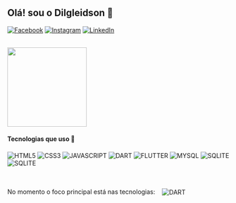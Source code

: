 ## Olá! sou o Dilgleidson 👋

[![Facebook](https://img.shields.io/badge/Facebook-1877F2?style=for-the-badge&logo=facebook&logoColor=white)](https://www.facebook.com/dilgleidson.santos.3)
[![Instagram](https://img.shields.io/badge/Instagram-E4405F?style=for-the-badge&logo=instagram&logoColor=white)](https://www.instagram.com/dilgleidson_)
[![LinkedIn](https://img.shields.io/badge/LinkedIn-0077B5?style=for-the-badge&logo=linkedin&logoColor=white)]()

</br>

<div style="display: inline_block">
  <img height="180px" src="https://github-readme-stats.vercel.app/api?username=Dilgleidson&show_icons=true&theme=radical"/>
  <!-- <img height="180px" src="https://github-readme-stats.vercel.app/api/top-langs/?username=Dilgleidson&layout=compact&theme=radical"/> -->
</div>


#### Tecnologias que uso 🚀

<div style="display: inline_block">
  <img align="center" alt="HTML5" src="https://img.shields.io/badge/HTML5-E34F26?style=for-the-badge&logo=html5&logoColor=white"/>
  <img align="center" alt="CSS3" src="https://img.shields.io/badge/CSS3-1572B6?style=for-the-badge&logo=css3&logoColor=white"/>
  <img align="center" alt="JAVASCRIPT" src="https://img.shields.io/badge/JavaScript-F7DF1E?style=for-the-badge&logo=javascript&logoColor=black"/>
  <img align="center" alt="DART" src="https://img.shields.io/badge/Dart-0175C2?style=for-the-badge&logo=dart&logoColor=white"/>
  <img align="center" alt="FLUTTER" src="https://img.shields.io/badge/Flutter-02569B?style=for-the-badge&logo=flutter&logoColor=white"/>
  <img align="center" alt="MYSQL" src="https://img.shields.io/badge/MySQL-00000F?style=for-the-badge&logo=mysql&logoColor=white"/>
  <img align="center" alt="SQLITE" src="https://img.shields.io/badge/SQLite-07405E?style=for-the-badge&logo=sqlite&logoColor=white"/>
  <img align="center" alt="SQLITE" src="https://img.shields.io/badge/SQLite-07405E?style=for-the-badge&logo=sqlite&logoColor=white"/>
</div></br></br>

<p style="display: inline_block">
  No momento o foco principal está nas tecnologias:&#160; &#160;
  <img align="center" alt="DART" src="https://img.shields.io/badge/Rust-000000?style=for-the-badge&logo=rust&logoColor=white"/>
</p>
